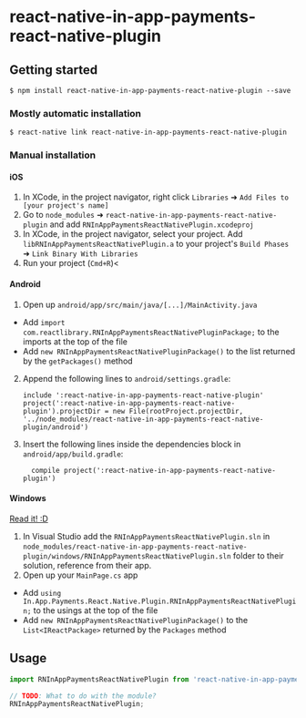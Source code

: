 
# react-native-in-app-payments-react-native-plugin

## Getting started

`$ npm install react-native-in-app-payments-react-native-plugin --save`

### Mostly automatic installation

`$ react-native link react-native-in-app-payments-react-native-plugin`

### Manual installation


#### iOS

1. In XCode, in the project navigator, right click `Libraries` ➜ `Add Files to [your project's name]`
2. Go to `node_modules` ➜ `react-native-in-app-payments-react-native-plugin` and add `RNInAppPaymentsReactNativePlugin.xcodeproj`
3. In XCode, in the project navigator, select your project. Add `libRNInAppPaymentsReactNativePlugin.a` to your project's `Build Phases` ➜ `Link Binary With Libraries`
4. Run your project (`Cmd+R`)<

#### Android

1. Open up `android/app/src/main/java/[...]/MainActivity.java`
  - Add `import com.reactlibrary.RNInAppPaymentsReactNativePluginPackage;` to the imports at the top of the file
  - Add `new RNInAppPaymentsReactNativePluginPackage()` to the list returned by the `getPackages()` method
2. Append the following lines to `android/settings.gradle`:
  	```
  	include ':react-native-in-app-payments-react-native-plugin'
  	project(':react-native-in-app-payments-react-native-plugin').projectDir = new File(rootProject.projectDir, 	'../node_modules/react-native-in-app-payments-react-native-plugin/android')
  	```
3. Insert the following lines inside the dependencies block in `android/app/build.gradle`:
  	```
      compile project(':react-native-in-app-payments-react-native-plugin')
  	```

#### Windows
[Read it! :D](https://github.com/ReactWindows/react-native)

1. In Visual Studio add the `RNInAppPaymentsReactNativePlugin.sln` in `node_modules/react-native-in-app-payments-react-native-plugin/windows/RNInAppPaymentsReactNativePlugin.sln` folder to their solution, reference from their app.
2. Open up your `MainPage.cs` app
  - Add `using In.App.Payments.React.Native.Plugin.RNInAppPaymentsReactNativePlugin;` to the usings at the top of the file
  - Add `new RNInAppPaymentsReactNativePluginPackage()` to the `List<IReactPackage>` returned by the `Packages` method


## Usage
```javascript
import RNInAppPaymentsReactNativePlugin from 'react-native-in-app-payments-react-native-plugin';

// TODO: What to do with the module?
RNInAppPaymentsReactNativePlugin;
```
  
